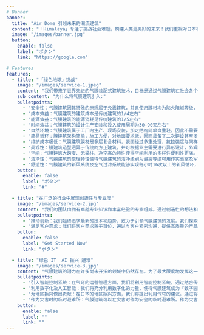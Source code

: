 ```yaml
---
# Banner
banner:
  title: "Air Dome 引领未来的潮流建筑"
  content: "「Himalaya」专注于挑战社会难题，构建人类更美好的未来！我们重视对日本社会的贡献，提供创新解决方案，推动向可持续社会的转型。"
  image: "/images/banner.jpg"
  button:
    enable: false
    label: "ボタン"
    link: "https://google.com"

# Features
features:
  - title: "「绿色地球」挑战"
    image: "/images/service-1.jpeg"
    content: "我们带来了世界先进的气膜装配式建筑技术，目标是通过气膜建筑在社会各个领域的应用带来积极的变革。"
    sub_content: "为什么将气膜建筑引入:"
    bulletpoints:
      - "安全性：气膜建筑因其特殊的原理属于免震建筑，并且使用膜材均为防火阻燃等级，气膜建筑还能够抵御16级台风以及250KG/㎡雪负载。"
      - "成本效益：气膜建筑的建筑成本是传统建筑的1/4左右"
      - "能源效益：气膜建筑的能源消耗是传统建筑的1/5左右"
      - "时间效益：气膜建筑的设计生产安装和投入使用周期为30-90天左右"
      - "自然环境：气膜建筑属于工厂内生产、现场安装，加之结构简单自重轻，因此不需要复杂的地基处理，环境影响较低。安装作业中不需要大量的土木工程和脚手架，极大减少对周围环境的干扰，环境亲和力强。"
      - "简易循环：膜建筑架构简单，施工方便，对地面要求低，因而具备了二次建设甚至多次拆装的特性。当所在土地使用期将至，或用途改变时，可拆迁到异地再次安装。"
      - "维护成本极低：气膜建筑膜材是多层复合材料，表面经过多重处理，抗拉强度与同样厚度钢板相当，使用寿命较长，保守预计超过20年，一般在30年~40年。气膜建筑主体材料是高温热融连接，没有金属结构的锈蚀风险，外立面膜材具有自洁性，综上所述气膜建筑在使用过程中的维护成本极低。"
      - "美观性：膜建筑造型迥异于传统的方正建筑，并可根据业主需要进行异形设计，外观颜色任意搭配，与周围环境可融于一体。"
      - "空间：气膜建筑大跨度、无梁柱、净空高的特性使得空间利用的多样性便利性更强。"
      - "洁净性：气膜建筑的原理特性使得气膜建筑的洁净级别为最高等级可用作实验室及军事医疗等。"
      - "舒适性：气膜建筑的新风系统及空气过滤系统能够实现每小时16次以上的新风循环，并且室内实现温度湿度等的可控性。"
    button:
      enable: false
      label: "ボタン"
      link: "#"

  - title: "在广泛的行业中展现创造性与专业度"
    image: "/images/service-2.jpg"
    content: "我们的团队由拥有卓越专业知识和丰富经验的专家组成。通过创造性的想法和创新性的思维，我们能够提供定制化的解决方案，并为客户提供根据其需求的战略性建议。"
    bulletpoints:
      - "推动创新：我们始终追求最新的技术和趋势，致力于引领气膜建筑的发展。我们探索新材料、新设计，以及可持续性的努力，为日本建筑行业的发展作出贡献。"
      - "满足客户需求：我们将客户需求置于首位，通过与客户紧密沟通，提供高质量的产品和服务，以实现客户利益最大化利益持续化。"
    button:
      enable: false
      label: "Get Started Now"
      link: "ボタン"

  - title: "绿色 IT  AI 振兴 避难"
    image: "/images/service-3.jpg"
    content: "气膜建筑的潜力在许多尚未开拓的领域中仍然存在。为了最大限度地发挥这一潜力，我们将积极运用最新的IT技术和科技。通过数字化、自动化、物联网人工智能等先进技术，实现更高效和可持续的气膜建筑开发和运营使用。"
    bulletpoints:
      - "引入智能控制系统：在气穹的运营管理方面，我们将利用智能控制系统。通过结合传感器和物联网技术，实时监控气膜建筑的状态，实现高效的能源管理和环境控制。"
      - "利用数字化及人工智能：我们将充分利用数字化的力量，使得气膜建筑成为「数字圆顶屋」！"
      - "为地区振兴做出贡献：在日本的地区振兴方面，我们将提出利用气穹的建议。通过将气穹用作体育赛事、文化活动、展览会等的场地，促进地区活跃和经济效益。"
      - "作为灾害时的临时避难所：气膜建筑可以在灾害时作为安全的临时避难所。作为灾害应对的一部分，我们将提出关于气膜建筑的设置和运营方法的建议，为灾区的恢复和支援做出贡献。"
    button:
      enable: false
      label: ""
      link: ""
---
```

